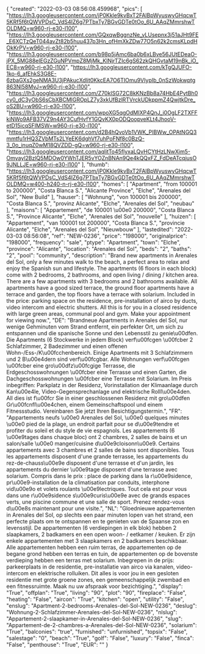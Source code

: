 {
"created": "2022-03-03 08:56:08.459968",
"pics": [
"https://lh3.googleusercontent.com/jP0Kkle9kvBxT2FAlBpWyuswyGHqcwT5KRf5f6tQWVPDsC_VdS4IZ6g7PTbxTy7BGvGDTe0tOo_6U_AAqZMmrshwTOLDMQ=w960-rj-e30-l100",
"https://lh3.googleusercontent.com/GQxqwBggnzNe_vLUsepnx3j51aJHt9FE_E6XCTzQeT044avZt82b5huu437p3Hn_ofHmXkZDw77O5n62k2cmsKLpdHOkKrPV=w960-rj-e30-l100",
"https://lh3.googleusercontent.com/b98p5jAmc6ba0b6xLBve56JUtEDeaO-jPX_5MG88eIEGzZGuNPVmpZ8MjMk_KlNjrTZIc6gS62zkQHGvtaM19nBk_iO_EC8=w960-rj-e30-l100",
"https://lh3.googleusercontent.com/kTgQJUFO-1ko-6_afEhkS3G8E-6zbaGXs2geNMA3U3jPAkucXdlit0KkcEA7O6TIOmu9VIypIb_0nSzWokwptg863NI58MvJ=w960-rj-e30-l100",
"https://lh3.googleusercontent.com/Z70kISG72C8kKNzBb8a74HbE4PytBh0cy0_dC3yObS6sCbXBCMlGROpLZ7y3xkUfBzlRTVrckUDkppmZ4QwjtkDre_oS2BU=w960-rj-e30-l100",
"https://lh3.googleusercontent.com/wpoXG5qgOdMIXP4QnJ_i0OgLF2TXFFkiNWo9AFB37VZ9n4AY3CufHvfY1GQvKX0pODQoopveKLt4JhooV-etD15icqSFIMSW=w960-rj-e30-l100",
"https://lh3.googleusercontent.com/d2B4hQvoVb1VWK_PIBWw_OPAtNGQ3mmtfu1rHQ3ZVbMTs2LYeEK6dghVf7uhPoFNf8c0BzQ-3_0o_inuqZ0wM18QVZDD-gQ=w960-rj-e30-l100",
"https://lh3.googleusercontent.com/aqlitTo45flyxaLQvHCYtHzLNwXim5-Omyayl2BzlQ5MDOw0YWhTJER5vYOZnBNAn9Qe4kQQxFZ_FdDeATcqjusO9JNLLJE=w960-rj-e30-l100"
],
"thumb": "https://lh3.googleusercontent.com/jP0Kkle9kvBxT2FAlBpWyuswyGHqcwT5KRf5f6tQWVPDsC_VdS4IZ6g7PTbxTy7BGvGDTe0tOo_6U_AAqZMmrshwTOLDMQ=w400-h240-n-rj-e30-l100",
"homes": [
"Apartment",
"from 100001 to 200000",
"Costa Blanca S.",
"Alicante Province",
"Elche",
"Arenales del Sol",
"New Build"
],
"hauser": [
"Wohnung",
"von 100001 bis 200000",
"Costa Blanca S.",
"provinz Alicante",
"Elche",
"Arenales del Sol",
"neubau"
],
"maisons": [
"Appartement",
"de 100001 \u00e0 200000",
"Costa Blanca S.",
"Province Alicante",
"Elche",
"Arenales del Sol",
"nouvelle"
],
"huizen": [
"Appartement",
"van 100001 tot 200000",
"Costa Blanca S.",
"provincie Alicante",
"Elche",
"Arenales del Sol",
"Nieuwbouw"
],
"lastedited": "2022-03-03 08:56:08",
"ref": "NEW-0236",
"price": "198000",
"originalprice": "198000",
"frequency": "sale",
"ptype": "Apartment",
"town": "Elche",
"province": "Alicante",
"location": "Arenales del Sol",
"beds": "2",
"baths": "2",
"pool": "community",
"description": "Brand new apartments in Arenales del Sol, only a few minutes walk to the beach, a perfect area to relax and enjoy the Spanish sun and lifestyle. The apartments (6 floors in each block) come with 2 bedrooms, 2 bathrooms, and open living / dining / kitchen area. There are a few apartments with 3 bedrooms and 2 bathrooms available. All apartments have a good sized terrace, the ground floor apartments have a terrace and garden, the top floors have a terrace with solarium. Included in the price: parking space on the residence, pre-installation of airco by ducts, video intercom and electric shutters. All this is for you in a closed residence with large green areas, communal pool and gym. Make your appointment for viewing now.",
"DE": "Brandneue Apartments in Arenales del Sol, nur wenige Gehminuten vom Strand entfernt, ein perfekter Ort, um sich zu entspannen und die spanische Sonne und den Lebensstil zu genie\u00dfen. Die Apartments (6 Stockwerke in jedem Block) verf\u00fcgen \u00fcber 2 Schlafzimmer, 2 Badezimmer und einen offenen Wohn-/Ess-/K\u00fcchenbereich. Einige Apartments mit 3 Schlafzimmern und 2 B\u00e4dern sind verf\u00fcgbar. Alle Wohnungen verf\u00fcgen \u00fcber eine gro\u00dfz\u00fcgige Terrasse, die Erdgeschosswohnungen \u00fcber eine Terrasse und einen Garten, die Dachgeschosswohnungen \u00fcber eine Terrasse mit Solarium. Im Preis inbegriffen: Parkplatz in der Residenz, Vorinstallation der Klimaanlage durch Kan\u00e4le, Video-Gegensprechanlage und elektrische Rolll\u00e4den. All dies ist f\u00fcr Sie in einer geschlossenen Residenz mit gro\u00dfen Gr\u00fcnfl\u00e4chen, einem Gemeinschaftspool und einem Fitnessstudio. Vereinbaren Sie jetzt Ihren Besichtigungstermin.",
"FR": "Appartements neufs \u00e0 Arenales del Sol, \u00e0 quelques minutes \u00e0 pied de la plage, un endroit parfait pour se d\u00e9tendre et profiter du soleil et du style de vie espagnols. Les appartements (6 \u00e9tages dans chaque bloc) ont 2 chambres, 2 salles de bains et un salon/salle \u00e0 manger/cuisine d\u00e9cloisonn\u00e9. Certains appartements avec 3 chambres et 2 salles de bains sont disponibles. Tous les appartements disposent d'une grande terrasse, les appartements du rez-de-chauss\u00e9e disposent d'une terrasse et d'un jardin, les appartements du dernier \u00e9tage disposent d'une terrasse avec solarium. Compris dans le prix : place de parking dans la r\u00e9sidence, pr\u00e9-installation de la climatisation par conduits, interphone vid\u00e9o et volets roulants \u00e9lectriques. Tout cela est pour vous dans une r\u00e9sidence s\u00e9curis\u00e9e avec de grands espaces verts, une piscine commune et une salle de sport. Prenez rendez-vous d\u00e8s maintenant pour une visite.",
"NL": "Gloednieuwe appartementen in Arenales del Sol, op slechts een paar minuten lopen van het strand, een perfecte plaats om te ontspannen en te genieten van de Spaanse zon en levensstijl. De appartementen (6 verdiepingen in elk blok) hebben 2 slaapkamers, 2 badkamers en een open woon- / eetkamer / keuken. Er zijn enkele appartementen met 3 slaapkamers en 2 badkamers beschikbaar. Alle appartementen hebben een ruim terras, de appartementen op de begane grond hebben een terras en tuin, de appartementen op de bovenste verdieping hebben een terras met solarium. Inbegrepen in de prijs: parkeerplaats in de residentie, pre-installatie van airco via kanalen, video-intercom en elektrische rolluiken. Dit alles is voor jou in een gesloten residentie met grote groene zones, een gemeenschappelijk zwembad en een fitnessruimte. Maak nu uw afspraak voor bezichtiging.",
"display": "True",
"offplan": "True",
"living": "90",
"plot": "90",
"fireplace": "False",
"heating": "False",
"aircon": "True",
"kitchen": "open",
"utility": "False",
"enslug": "Apartment-2-bedrooms-Arenales-del-Sol-NEW-0236",
"deslug": "Wohnung-2-Schlafzimmer-Arenales-del-Sol-NEW-0236",
"nlslug": "Appartement-2-slaapkamer-in-Arenales-del-Sol-NEW-0236",
"slug": "Appartement-de-2-chambres-a-Arenales-del-Sol-NEW-0236",
"solarium": "True",
"balconies": "true",
"furnished": "unfurnished",
"topsix": "False",
"salestage": "0",
"beach": "True",
"golf": "False",
"luxury": "False",
"finca": "False",
"penthouse": "True",
"EUR": ""
}